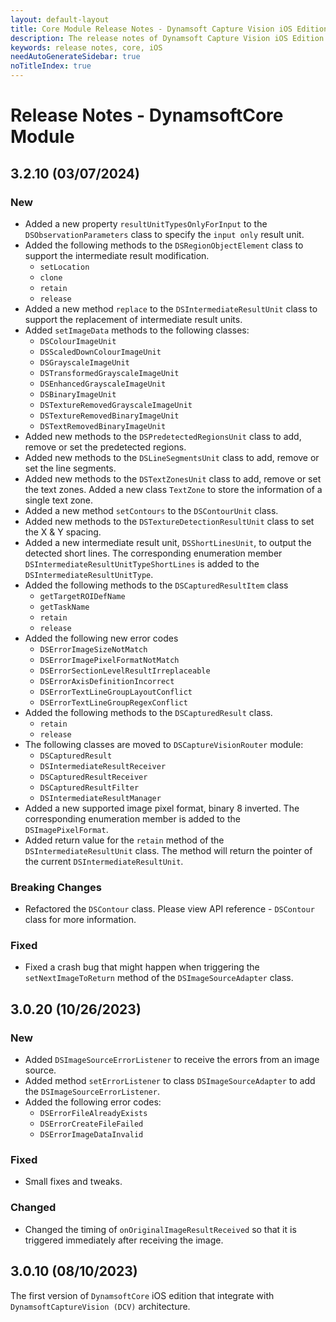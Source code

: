 ```yaml
---
layout: default-layout
title: Core Module Release Notes - Dynamsoft Capture Vision iOS Edition
description: The release notes of Dynamsoft Capture Vision iOS Edition.
keywords: release notes, core, iOS
needAutoGenerateSidebar: true
noTitleIndex: true
---
```


# Release Notes - DynamsoftCore Module

## 3.2.10 (03/07/2024)

### New

- Added a new property `resultUnitTypesOnlyForInput` to the `DSObservationParameters` class to specify the `input only` result unit.
- Added the following methods to the `DSRegionObjectElement` class to support the intermediate result modification.
  - `setLocation`
  - `clone`
  - `retain`
  - `release`
- Added a new method `replace` to the `DSIntermediateResultUnit` class to support the replacement of intermediate result units.
- Added `setImageData` methods to the following classes:
  - `DSColourImageUnit`
  - `DSScaledDownColourImageUnit`
  - `DSGrayscaleImageUnit`
  - `DSTransformedGrayscaleImageUnit`
  - `DSEnhancedGrayscaleImageUnit`
  - `DSBinaryImageUnit`
  - `DSTextureRemovedGrayscaleImageUnit`
  - `DSTextureRemovedBinaryImageUnit`
  - `DSTextRemovedBinaryImageUnit`
- Added new methods to the `DSPredetectedRegionsUnit` class to add, remove or set the predetected regions.
- Added new methods to the `DSLineSegmentsUnit` class to add, remove or set the line segments.
- Added new methods to the `DSTextZonesUnit` class to add, remove or set the text zones. Added a new class `TextZone` to store the information of a single text zone.
- Added a new method `setContours` to the `DSContourUnit` class.
- Added new methods to the `DSTextureDetectionResultUnit` class to set the X & Y spacing.
- Added a new intermediate result unit, `DSShortLinesUnit`, to output the detected short lines. The corresponding enumeration member `DSIntermediateResultUnitTypeShortLines` is added to the `DSIntermediateResultUnitType`.
- Added the following methods to the `DSCapturedResultItem` class
  - `getTargetROIDefName`
  - `getTaskName`
  - `retain`
  - `release`
- Added the following new error codes
  - `DSErrorImageSizeNotMatch`
  - `DSErrorImagePixelFormatNotMatch`
  - `DSErrorSectionLevelResultIrreplaceable`
  - `DSErrorAxisDefinitionIncorrect`
  - `DSErrorTextLineGroupLayoutConflict`
  - `DSErrorTextLineGroupRegexConflict`
- Added the following methods to the `DSCapturedResult` class.
  - `retain`
  - `release`
- The following classes are moved to `DSCaptureVisionRouter` module:
  - `DSCapturedResult`
  - `DSIntermediateResultReceiver`
  - `DSCapturedResultReceiver`
  - `DSCapturedResultFilter`
  - `DSIntermediateResultManager`
- Added a new supported image pixel format, binary 8 inverted. The corresponding enumeration member is added to the `DSImagePixelFormat`.
- Added return value for the `retain` method of the `DSIntermediateResultUnit` class. The method will return the pointer of the current `DSIntermediateResultUnit`.

### Breaking Changes

- Refactored the `DSContour` class. Please view API reference - `DSContour` class for more information.

### Fixed

- Fixed a crash bug that might happen when triggering the `setNextImageToReturn` method of the `DSImageSourceAdapter` class.

## 3.0.20 (10/26/2023)

### New

- Added `DSImageSourceErrorListener` to receive the errors from an image source.
- Added method `setErrorListener` to class `DSImageSourceAdapter` to add the `DSImageSourceErrorListener`.
- Added the following error codes:
  - `DSErrorFileAlreadyExists`
  - `DSErrorCreateFileFailed`
  - `DSErrorImageDataInvalid`

### Fixed

- Small fixes and tweaks.

### Changed

- Changed the timing of `onOriginalImageResultReceived` so that it is triggered immediately after receiving the image.

## 3.0.10 (08/10/2023)

The first version of `DynamsoftCore` iOS edition that integrate with `DynamsoftCaptureVision (DCV)` architecture.

